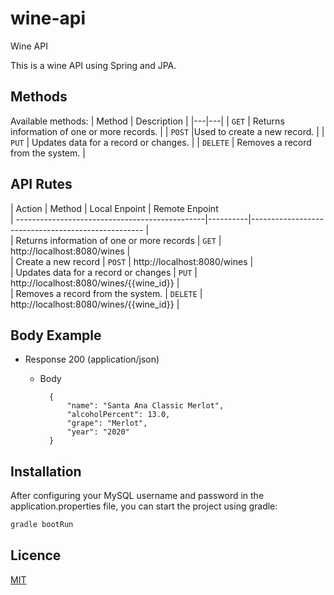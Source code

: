 # wine-api
Wine API

This is a wine API using Spring and JPA.

## Methods
Available methods:
| Method | Description |
|---|---|
| `GET` | Returns information of one or more records. |
| `POST` |Used to create a new record. |
| `PUT` | Updates data for a record or changes. |
| `DELETE` | Removes a record from the system. |

## API Rutes

|   Action                                         | Method   | Local Enpoint                                    | Remote Enpoint            
| -----------------------------------------------|----------|--------------------------------------------------- |                 
|   Returns information of one or more records   |  `GET`   | http://localhost:8080/wines                        |                 
|   Create a new record                          |  `POST`  | http://localhost:8080/wines                        |                 
|   Updates data for a record or changes         |  `PUT`   | http://localhost:8080/wines/{{wine_id}}            |                 
|   Removes a record from the system.            |  `DELETE`  | http://localhost:8080/wines/{{wine_id}}          |                 

## Body Example

+ Response 200 (application/json)

    + Body
   
            {
                "name": "Santa Ana Classic Merlot",
                "alcoholPercent": 13.0,
                "grape": "Merlot",
                "year": "2020"
            }

## Installation

After configuring your MySQL username and password in the application.properties file, you can start the project using gradle:

```bash
gradle bootRun
```

## Licence
[MIT](https://choosealicense.com/licenses/mit/)
